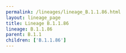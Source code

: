 ```yaml
---
permalink: /lineages/lineage_B.1.1.86.html
layout: lineage_page
title: Lineage B.1.1.86
lineage: B.1.1.86
parent: B.1.1
children: ['B.1.1.86']
---
```

